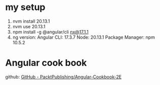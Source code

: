 
# my setup
1. nvm install 20.13.1
2. nvm use 20.13.1
3. npm install -g @angular/cli nx@17.1.1
4. ng version: 
Angular CLI: 17.3.7
Node: 20.13.1
Package Manager: npm 10.5.2

# Angular cook book

github: [GitHub - PacktPublishing/Angular-Cookbook-2E](https://github.com/PacktPublishing/Angular-Cookbook-2E)


